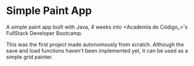 # Simple Paint App

A simple paint app built with Java, 4 weeks into <Academia de Código_>'s FullStack Developer Bootcamp.

This was the first project made autonomously from scratch. Although the save and load functions haven't been implemented yet, it can be used as a simple grid painter. 
